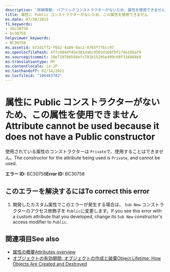 ```yaml
---
description: '詳細情報: パブリックコンストラクターがないため、属性を使用できません'
title: 属性に Public コンストラクターがないため、この属性を使用できません
ms.date: 07/20/2015
f1_keywords:
- vbc30758
- bc30758
helpviewer_keywords:
- BC30758
ms.assetid: b72d1ff2-f6b2-4a89-9ac2-8765f77bcc97
ms.openlocfilehash: 4ffc084df45e381dabc9501d160fbf17de18baf9
ms.sourcegitcommit: 10e719780594efc781b15295e499c66f316068b8
ms.translationtype: MT
ms.contentlocale: ja-JP
ms.lasthandoff: 02/14/2021
ms.locfileid: "100483782"
---
```

# <a name="attribute-cannot-be-used-because-it-does-not-have-a-public-constructor"></a><span data-ttu-id="2be25-103">属性に Public コンストラクターがないため、この属性を使用できません</span><span class="sxs-lookup"><span data-stu-id="2be25-103">Attribute cannot be used because it does not have a Public constructor</span></span>

<span data-ttu-id="2be25-104">使用されている属性のコンストラクターは `Private`で、使用することはできません。</span><span class="sxs-lookup"><span data-stu-id="2be25-104">The constructor for the attribute being used is `Private`, and cannot be used.</span></span>  
  
 <span data-ttu-id="2be25-105">**エラー ID:** BC30758</span><span class="sxs-lookup"><span data-stu-id="2be25-105">**Error ID:** BC30758</span></span>  
  
## <a name="to-correct-this-error"></a><span data-ttu-id="2be25-106">このエラーを解決するには</span><span class="sxs-lookup"><span data-stu-id="2be25-106">To correct this error</span></span>  
  
1. <span data-ttu-id="2be25-107">開発したカスタム属性でこのエラーが発生する場合は、 `Sub New` コンストラクターのアクセス修飾子を `Public`に変更します。</span><span class="sxs-lookup"><span data-stu-id="2be25-107">If you see this error with a custom attribute that you developed, change its `Sub New` constructor's access modifier to `Public`.</span></span>  
  
## <a name="see-also"></a><span data-ttu-id="2be25-108">関連項目</span><span class="sxs-lookup"><span data-stu-id="2be25-108">See also</span></span>

- [<span data-ttu-id="2be25-109">属性の概要</span><span class="sxs-lookup"><span data-stu-id="2be25-109">Attributes overview</span></span>](../programming-guide/concepts/attributes/index.md)
- [<span data-ttu-id="2be25-110">オブジェクトの有効期間: オブジェクトの作成と破棄</span><span class="sxs-lookup"><span data-stu-id="2be25-110">Object Lifetime: How Objects Are Created and Destroyed</span></span>](../programming-guide/language-features/objects-and-classes/object-lifetime-how-objects-are-created-and-destroyed.md)
